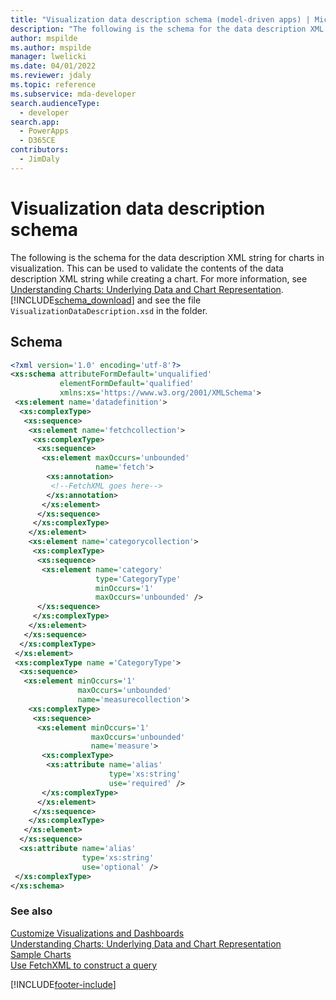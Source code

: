 ```yaml
---
title: "Visualization data description schema (model-driven apps) | Microsoft Docs" # Intent and product brand in a unique string of 43-59 chars including spaces
description: "The following is the schema for the data description XML string for charts in visualization. This can be used to validate the contents of the data description XML string while creating a chart." # 115-145 characters including spaces. This abstract displays in the search result.
author: mspilde
ms.author: mspilde
manager: lwelicki
ms.date: 04/01/2022
ms.reviewer: jdaly
ms.topic: reference
ms.subservice: mda-developer
search.audienceType: 
  - developer
search.app: 
  - PowerApps
  - D365CE
contributors: 
  - JimDaly
---
```

# Visualization data description schema

<!-- https://learn.microsoft.com/dynamics365/customer-engagement/developer/customize-dev/visualization-data-description-schema -->

The following is the schema for the data description XML string for charts in visualization. This can be used to validate the contents of the data description XML string while creating a chart. For more information, see [Understanding Charts: Underlying Data and Chart Representation](understand-charts-underlying-data-chart-representation.md). [!INCLUDE[schema_download](../../includes/schema-download.md)] and see the file `VisualizationDataDescription.xsd` in the folder.  
  
## Schema  
  
```xml  
<?xml version='1.0' encoding='utf-8'?>  
<xs:schema attributeFormDefault='unqualified'  
           elementFormDefault='qualified'  
           xmlns:xs='https://www.w3.org/2001/XMLSchema'>  
 <xs:element name='datadefinition'>  
  <xs:complexType>  
   <xs:sequence>  
    <xs:element name='fetchcollection'>  
     <xs:complexType>  
      <xs:sequence>  
       <xs:element maxOccurs='unbounded'  
                   name='fetch'>  
        <xs:annotation>  
         <!--FetchXML goes here-->  
        </xs:annotation>  
       </xs:element>  
      </xs:sequence>  
     </xs:complexType>  
    </xs:element>  
    <xs:element name='categorycollection'>  
     <xs:complexType>  
      <xs:sequence>  
       <xs:element name='category'  
                   type='CategoryType'  
                   minOccurs='1'  
                   maxOccurs='unbounded' />  
      </xs:sequence>  
     </xs:complexType>  
    </xs:element>  
   </xs:sequence>  
  </xs:complexType>  
 </xs:element>  
 <xs:complexType name ='CategoryType'>  
  <xs:sequence>  
   <xs:element minOccurs='1'  
               maxOccurs='unbounded'  
               name='measurecollection'>  
    <xs:complexType>  
     <xs:sequence>  
      <xs:element minOccurs='1'  
                  maxOccurs='unbounded'  
                  name='measure'>  
       <xs:complexType>  
        <xs:attribute name='alias'  
                      type='xs:string'  
                      use='required' />  
       </xs:complexType>  
      </xs:element>  
     </xs:sequence>  
    </xs:complexType>  
   </xs:element>  
  </xs:sequence>  
  <xs:attribute name='alias'  
                type='xs:string'  
                use='optional' />  
 </xs:complexType>  
</xs:schema>  
```  
### See also  
 [Customize Visualizations and Dashboards](customize-visualizations-dashboards.md)   
 [Understanding Charts: Underlying Data and Chart Representation](understand-charts-underlying-data-chart-representation.md)   
 [Sample Charts](sample-charts.md)   
 [Use FetchXML to construct a query](../data-platform/use-fetchxml-construct-query.md)

[!INCLUDE[footer-include](../../includes/footer-banner.md)]
